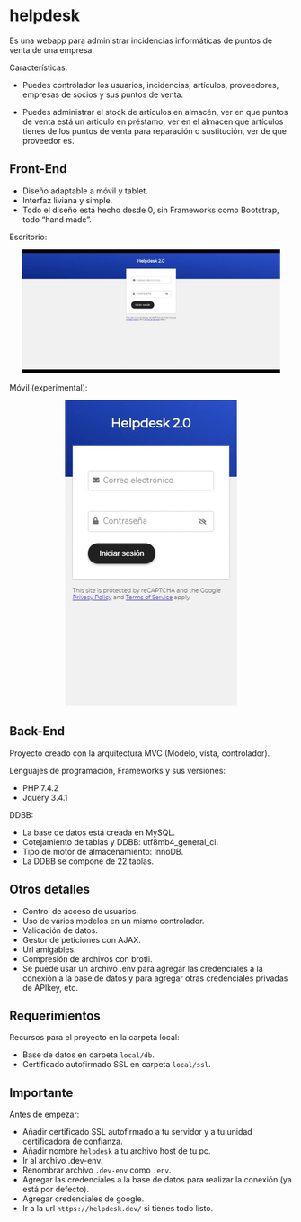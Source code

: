 # helpdesk

Es una webapp para administrar incidencias informáticas de puntos de venta de una empresa.

Características:

* Puedes controlador los usuarios, incidencias, artículos, proveedores, empresas de socios y sus puntos de venta.

* Puedes administrar el stock de artículos en almacén, ver en que puntos de venta está un articulo en préstamo, ver en el almacen que artículos tienes de los puntos de venta para reparación o sustitución, ver de que proveedor es.

## Front-End

* Diseño adaptable a móvil y tablet.
* Interfaz liviana y simple.
* Todo el diseño está hecho desde 0, sin Frameworks como Bootstrap, todo “hand made”.

Escritorio:
<p align="center">
<img width="460" src="https://github.com/jonasdamher/helpdesk/blob/master/local/example.gif?raw=true" />
</p>

Móvil (experimental):
<p align="center">
<img src="https://github.com/jonasdamher/helpdesk/blob/master/local/example-sm.gif?raw=true" />
</p>


## Back-End

Proyecto creado con la arquitectura MVC (Modelo, vista, controlador).

Lenguajes de programación, Frameworks y sus versiones:

* PHP 7.4.2
* Jquery 3.4.1

DDBB:

* La base de datos está creada en MySQL.
* Cotejamiento de tablas y DDBB: utf8mb4_general_ci.
* Tipo de motor de almacenamiento: InnoDB.
* La DDBB se compone de 22 tablas.

## Otros detalles

* Control de acceso de usuarios.
* Uso de varios modelos en un mismo controlador.
* Validación de datos.
* Gestor de peticiones con AJAX.
* Url amigables.
* Compresión de archivos con brotli.
* Se puede usar un archivo .env para agregar las credenciales a la conexión a la base de datos y para agregar otras credenciales privadas de APIkey, etc.

## Requerimientos

Recursos para el proyecto en la carpeta local:
* Base de datos en carpeta ```local/db```.
* Certificado autofirmado SSL en carpeta ```local/ssl```.

## Importante

Antes de empezar:
* Añadir certificado SSL autofirmado a tu servidor y a tu unidad certificadora de confianza.
* Añadir nombre ```helpdesk``` a tu archivo host de tu pc.
* Ir al archivo .dev-env.
* Renombrar archivo ```.dev-env``` como ```.env```.
* Agregar las credenciales a la base de datos para realizar la conexión (ya está por defecto).
* Agregar credenciales de google.
* Ir a la url ```https://helpdesk.dev/``` si tienes todo listo.

